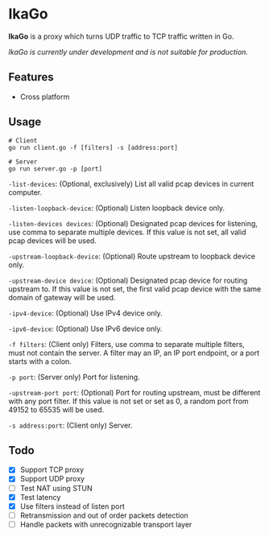 # IkaGo

**IkaGo** is a proxy which turns UDP traffic to TCP traffic written in Go.

*IkaGo is currently under development and is not suitable for production.*

## Features

- Cross platform

## Usage

```
# Client
go run client.go -f [filters] -s [address:port]

# Server
go run server.go -p [port]
```

`-list-devices`: (Optional, exclusively) List all valid pcap devices in current computer.

`-listen-loopback-device`: (Optional) Listen loopback device only.

`-listen-devices devices`: (Optional) Designated pcap devices for listening, use comma to separate multiple devices. If this value is not set, all valid pcap devices will be used.

`-upstream-loopback-device`: (Optional) Route upstream to loopback device only.

`-upstream-device device`: (Optional) Designated pcap device for routing upstream to. If this value is not set, the first valid pcap device with the same domain of gateway will be used.

`-ipv4-device`: (Optional) Use IPv4 device only.

`-ipv6-device`: (Optional) Use IPv6 device only.

`-f filters`: (Client only) Filters, use comma to separate multiple filters, must not contain the server. A filter may an IP, an IP port endpoint, or a port starts with a colon.

`-p port`: (Server only) Port for listening.

`-upstream-port port`: (Optional) Port for routing upstream, must be different with any port filter. If this value is not set or set as 0, a random port from 49152 to 65535 will be used.

`-s address:port`: (Client only) Server.

## Todo

- [x] Support TCP proxy
- [x] Support UDP proxy
- [ ] Test NAT using STUN
- [x] Test latency
- [x] Use filters instead of listen port
- [ ] Retransmission and out of order packets detection
- [ ] Handle packets with unrecognizable transport layer
